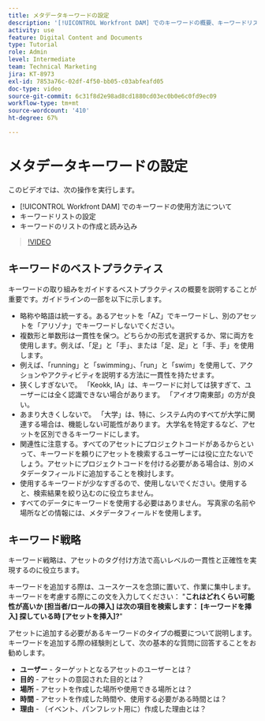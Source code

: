 ```yaml
---
title: メタデータキーワードの設定
description: '[!UICONTROL Workfront DAM] でのキーワードの概要、キーワードリストの設定方法、キーワードのリストの作成と読み込み方法について説明します。'
activity: use
feature: Digital Content and Documents
type: Tutorial
role: Admin
level: Intermediate
team: Technical Marketing
jira: KT-8973
exl-id: 7853a76c-02df-4f50-bb05-c03abfeafd05
doc-type: video
source-git-commit: 6c31f8d2e98ad8cd1880cd03ec0b0e6c0fd9ec09
workflow-type: tm+mt
source-wordcount: '410'
ht-degree: 67%

---
```


# メタデータキーワードの設定

このビデオでは、次の操作を実行します。

* [!UICONTROL Workfront DAM] でのキーワードの使用方法について
* キーワードリストの設定
* キーワードのリストの作成と読み込み

>[!VIDEO](https://video.tv.adobe.com/v/335236/?quality=12&learn=on)

## キーワードのベストプラクティス

キーワードの取り組みをガイドするベストプラクティスの概要を説明することが重要です。ガイドラインの一部を以下に示します。

* 略称や略語は統一する。あるアセットを「AZ」でキーワードし、別のアセットを「アリゾナ」でキーワードしないでください。
* 複数形と単数形は一貫性を保つ。どちらかの形式を選択するか、常に両方を使用します。例えば、「足」と「手」、または「足、足」と「手、手」を使用します。
* 例えば、「running」と「swimming」、「run」と「swim」を使用して、アクションやアクティビティを説明する方法に一貫性を持たせます。
* 狭くしすぎないで。 「Keokk, IA」は、キーワードに対しては狭すぎて、ユーザーには全く認識できない場合があります。 「アイオワ南東部」の方が良い。
* あまり大きくしないで。 「大学」は、特に、システム内のすべてが大学に関連する場合は、機能しない可能性があります。 大学名を特定するなど、アセットを区別できるキーワードにします。
* 関連性に注意する。すべてのアセットにプロジェクトコードがあるからといって、キーワードを頼りにアセットを検索するユーザーには役に立たないでしょう。アセットにプロジェクトコードを付ける必要がある場合は、別のメタデータフィールドに追加することを検討します。
* 使用するキーワードが少なすぎるので、使用しないでください。使用すると、検索結果を絞り込むのに役立ちません。
* すべてのデータにキーワードを使用する必要はありません。 写真家の名前や場所などの情報には、メタデータフィールドを使用します。

## キーワード戦略

キーワード戦略は、アセットのタグ付け方法で高いレベルの一貫性と正確性を実現するのに役立ちます。

キーワードを追加する際は、ユースケースを念頭に置いて、作業に集中します。 キーワードを考慮する際にこの文を入力してください： &quot;**これはどれくらい可能性が高いか [担当者/ロールの挿入] は次の項目を検索します： [キーワードを挿入] 探している時 [アセットを挿入]?**&quot;

アセットに追加する必要があるキーワードのタイプの概要について説明します。キーワードを追加する際の経験則として、次の基本的な質問に回答することをお勧めします。

* **ユーザー** - ターゲットとなるアセットのユーザーとは？
* **目的** - アセットの意図された目的とは？
* **場所** - アセットを作成した場所や使用できる場所とは？
* **時間** - アセットを作成した時間や、使用する必要がある時間とは？
* **理由** - （イベント、パンフレット用に）作成した理由とは？
